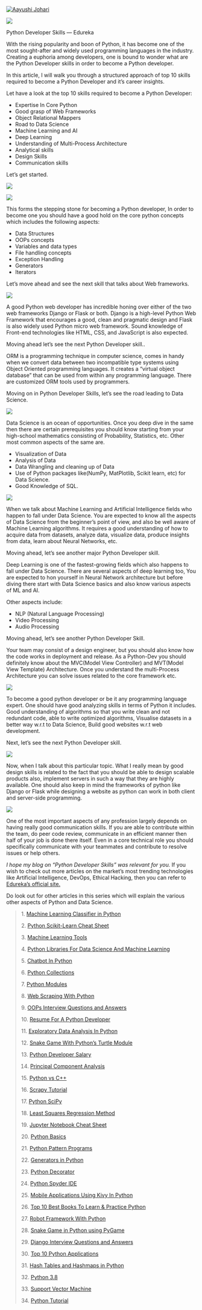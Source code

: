 [![Aayushi Johari](https://miro.medium.com/fit/c/96/96/0*qi14KVra23cQqJzE)](https://medium.com/@aayushijohari?source=post_page-----371583a69be1--------------------------------)

![](https://miro.medium.com/max/1280/1*dgoS_PISb3YFdasC8qt_wA.png)

Python Developer Skills — Edureka

With the rising popularity and boon of Python, it has become one of the most sought-after and widely used programming languages in the industry. Creating a euphoria among developers, one is bound to wonder what are the Python Developer skills in order to become a Python developer.

In this article, I will walk you through a structured approach of top 10 skills required to become a Python Developer and it’s career insights.

Let have a look at the top 10 skills required to become a Python Developer:

- Expertise In Core Python
- Good grasp of Web Frameworks
- Object Relational Mappers
- Road to Data Science
- Machine Learning and AI
- Deep Learning
- Understanding of Multi-Process Architecture
- Analytical skills
- Design Skills
- Communication skills

Let’s get started.

![](https://miro.medium.com/max/60/1*XrFnCdQYJA7AYOE5GYsz7w.png?q=20)

![](https://miro.medium.com/max/300/1*XrFnCdQYJA7AYOE5GYsz7w.png)

This forms the stepping stone for becoming a Python developer, In order to become one you should have a good hold on the core python concepts which includes the following aspects:

- Data Structures
- OOPs concepts
- Variables and data types
- File handling concepts
- Exception Handling
- Generators
- Iterators

Let’s move ahead and see the next skill that talks about Web frameworks.

![](https://miro.medium.com/max/300/1*bf7cgZoFXbtfQ76XyH_4bQ.png)

A good Python web developer has incredible honing over either of the two web frameworks Django or Flask or both. Django is a high-level Python Web Framework that encourages a good, clean and pragmatic design and Flask is also widely used Python micro web framework. Sound knowledge of Front-end technologies like HTML, CSS, and JavaScript is also expected.

Moving ahead let’s see the next Python Developer skill..

ORM is a programming technique in computer science, comes in handy when we convert data between two incompatible type systems using Object Oriented programming languages. It creates a “virtual object database” that can be used from within any programming language. There are customized ORM tools used by programmers.

Moving on in Python Developer Skills, let’s see the road leading to Data Science.

![](https://miro.medium.com/max/328/1*38Uc97byRBzPkhG6zfAOpw.png)

Data Science is an ocean of opportunities. Once you deep dive in the same then there are certain prerequisites you should know starting from your high-school mathematics consisting of Probability, Statistics, etc. Other most common aspects of the same are.

- Visualization of Data
- Analysis of Data
- Data Wrangling and cleaning up of Data
- Use of Python packages like(NumPy, MatPlotlib, Scikit learn, etc) for Data Science.
- Good Knowledge of SQL.

![](https://miro.medium.com/max/478/1*KQxgSeuIE5-7l5KQb94RKw.png)

When we talk about Machine Learning and Artificial Intelligence fields who happen to fall under Data Science. You are expected to know all the aspects of Data Science from the beginner’s point of view, and also be well aware of Machine Learning algorithms. It requires a good understanding of how to acquire data from datasets, analyze data, visualize data, produce insights from data, learn about Neural Networks, etc.

Moving ahead, let’s see another major Python Developer skill.

Deep Learning is one of the fastest-growing fields which also happens to fall under Data Science. There are several aspects of deep learning too, You are expected to hon yourself in Neural Network architecture but before diving there start with Data Science basics and also know various aspects of ML and AI.

Other aspects include:

- NLP (Natural Language Processing)
- Video Processing
- Audio Processing

Moving ahead, let’s see another Python Developer Skill.

Your team may consist of a design engineer, but you should also know how the code works in deployment and release. As a Python-Dev you should definitely know about the MVC(Model View Controller) and MVT(Model View Template) Architecture. Once you understand the multi-Process Architecture you can solve issues related to the core framework etc.

![](https://miro.medium.com/max/300/1*5cpqZXHZWg_twc4KboTbwA.png)

To become a good python developer or be it any programming language expert. One should have good analyzing skills in terms of Python it includes. Good understanding of algorithms so that you write clean and not redundant code, able to write optimized algorithms, Visualise datasets in a better way w.r.t to Data Science, Build good websites w.r.t web development.

Next, let’s see the next Python Developer skill.

![](https://miro.medium.com/max/300/1*VW-B5FLPP3bRfxuWguGB7w.png)

Now, when I talk about this particular topic. What I really mean by good design skills is related to the fact that you should be able to design scalable products also, implement servers in such a way that they are highly available. One should also keep in mind the frameworks of python like Django or Flask while designing a website as python can work in both client and server-side programming.

![](https://miro.medium.com/max/300/1*MzJUvcq0tbTVwqlhnskLtg.png)

One of the most important aspects of any profession largely depends on having really good communication skills. If you are able to contribute within the team, do peer code review, communicate in an efficient manner then half of your job is done there itself. Even in a core technical role you should specifically communicate with your teammates and contribute to resolve issues or help others.

_I hope my blog on “Python Developer Skills” was relevant for you._ If you wish to check out more articles on the market’s most trending technologies like Artificial Intelligence, DevOps, Ethical Hacking, then you can refer to [Edureka’s official site.](https://www.edureka.co/blog/?utm_source=medium&utm_medium=content-link&utm_campaign=python-developer-skills)

Do look out for other articles in this series which will explain the various other aspects of Python and Data Science.

> 1\. [Machine Learning Classifier in Python](https://medium.com/edureka/machine-learning-classifier-c02fbd8400c9)
>
> 2\. [Python Scikit-Learn Cheat Sheet](https://medium.com/edureka/python-scikit-learn-cheat-sheet-9786382be9f5)
>
> 3\. [Machine Learning Tools](https://medium.com/edureka/python-libraries-for-data-science-and-machine-learning-1c502744f277)
>
> 4\. [Python Libraries For Data Science And Machine Learning](https://medium.com/edureka/python-libraries-for-data-science-and-machine-learning-1c502744f277)
>
> 5\. [Chatbot In Python](https://medium.com/edureka/how-to-make-a-chatbot-in-python-b68fd390b219)
>
> 6\. [Python Collections](https://medium.com/edureka/collections-in-python-d0bc0ed8d938)
>
> 7\. [Python Modules](https://medium.com/edureka/python-modules-abb0145a5963)
>
> 8\. [Web Scraping With Python](https://medium.com/edureka/web-scraping-with-python-d9e6506007bf)
>
> 9\. [OOPs Interview Questions and Answers](https://medium.com/edureka/oops-interview-questions-621fc922cdf4)
>
> 10\. [Resume For A Python Developer](https://medium.com/edureka/python-developer-resume-ded7799b4389)
>
> 11\. [Exploratory Data Analysis In Python](https://medium.com/edureka/exploratory-data-analysis-in-python-3ee69362a46e)
>
> 12\. [Snake Game With Python’s Turtle Module](https://medium.com/edureka/python-turtle-module-361816449390)
>
> 13\. [Python Developer Salary](https://medium.com/edureka/python-developer-salary-ba2eff6a502e)
>
> 14. [Principal Component Analysis](https://medium.com/edureka/principal-component-analysis-69d7a4babc96)
>
> 15\. [Python vs C++](https://medium.com/edureka/python-vs-cpp-c3ffbea01eec)
>
> 16\. [Scrapy Tutorial](https://medium.com/edureka/scrapy-tutorial-5584517658fb)
>
> 17\. [Python SciPy](https://medium.com/edureka/scipy-tutorial-38723361ba4b)
>
> 18\. [Least Squares Regression Method](https://medium.com/edureka/least-square-regression-40b59cca8ea7)
>
> 19\. [Jupyter Notebook Cheat Sheet](https://medium.com/edureka/jupyter-notebook-cheat-sheet-88f60d1aca7)
>
> 20\. [Python Basics](https://medium.com/edureka/python-basics-f371d7fc0054)
>
> 21\. [Python Pattern Programs](https://medium.com/edureka/python-pattern-programs-75e1e764a42f)
>
> 22\. [Generators in Python](https://medium.com/edureka/generators-in-python-258f21e3d3ff)
>
> 23\. [Python Decorator](https://medium.com/edureka/python-decorator-tutorial-bf7b21278564)
>
> 24. [Python Spyder IDE](https://medium.com/edureka/spyder-ide-2a91caac4e46)
>
> 25\. [Mobile Applications Using Kivy In Python](https://medium.com/edureka/kivy-tutorial-9a0f02fe53f5)
>
> 26\. [Top 10 Best Books To Learn & Practice Python](https://medium.com/edureka/best-books-for-python-11137561beb7)
>
> 27\. [Robot Framework With Python](https://medium.com/edureka/robot-framework-tutorial-f8a75ab23cfd)
>
> 28\. [Snake Game in Python using PyGame](https://medium.com/edureka/snake-game-with-pygame-497f1683eeaa)
>
> 29\. [Django Interview Questions and Answers](https://medium.com/edureka/django-interview-questions-a4df7bfeb7e8)
>
> 30\. [Top 10 Python Applications](https://medium.com/edureka/python-applications-18b780d64f3b)
>
> 31\. [Hash Tables and Hashmaps in Python](https://medium.com/edureka/hash-tables-and-hashmaps-in-python-3bd7fc1b00b4)
>
> 32\. [Python 3.8](https://medium.com/edureka/whats-new-python-3-8-7d52cda747b)
>
> 33\. [Support Vector Machine](https://medium.com/edureka/support-vector-machine-in-python-539dca55c26a)
>
> 34\. [Python Tutorial](https://medium.com/edureka/python-tutorial-be1b3d015745)

